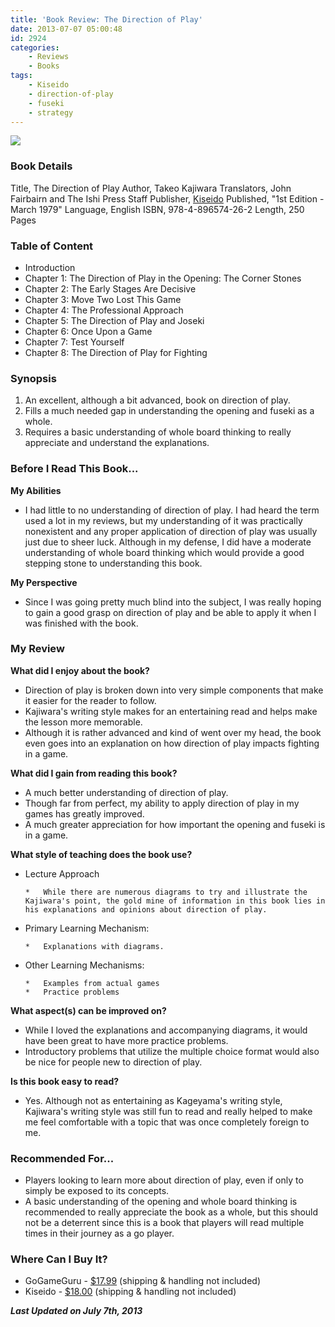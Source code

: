 ```yaml
---
title: 'Book Review: The Direction of Play'
date: 2013-07-07 05:00:48
id: 2924
categories:
	- Reviews
	- Books
tags:
	- Kiseido
	- direction-of-play
	- fuseki
	- strategy
---
```


![](/images/2013/07/directionofplaycover.jpg)

### Book Details

Title, The Direction of Play
Author, Takeo Kajiwara
Translators, John Fairbairn and The Ishi Press Staff
Publisher, [Kiseido](http://www.kiseido.com "Kiseido Home Page")
Published, "1st Edition - March 1979"
Language, English
ISBN, 978-4-896574-26-2
Length, 250 Pages

### Table of Content

*   Introduction
*   Chapter 1: The Direction of Play in the Opening: The Corner Stones
*   Chapter 2: The Early Stages Are Decisive
*   Chapter 3: Move Two Lost This Game
*   Chapter 4: The Professional Approach
*   Chapter 5: The Direction of Play and Joseki
*   Chapter 6: Once Upon a Game
*   Chapter 7: Test Yourself
*   Chapter 8: The Direction of Play for Fighting


### Synopsis

1.  An excellent, although a bit advanced, book on direction of play.
2.  Fills a much needed gap in understanding the opening and fuseki as a whole.
3.  Requires a basic understanding of whole board thinking to really appreciate and understand the explanations.

<!--more-->

### Before I Read This Book...

**My Abilities**

*   I had little to no understanding of direction of play. I had heard the term used a lot in my reviews, but my understanding of it was practically nonexistent and any proper application of direction of play was usually just due to sheer luck. Although in my defense, I did have a moderate understanding of whole board thinking which would provide a good stepping stone to understanding this book.

**My Perspective**

*   Since I was going pretty much blind into the subject, I was really hoping to gain a good grasp on direction of play and be able to apply it when I was finished with the book.

### My Review

**What did I enjoy about the book?**

*   Direction of play is broken down into very simple components that make it easier for the reader to follow.
*   Kajiwara's writing style makes for an entertaining read and helps make the lesson more memorable.
*   Although it is rather advanced and kind of went over my head, the book even goes into an explanation on how direction of play impacts fighting in a game.

**What did I gain from reading this book?**

*   A much better understanding of direction of play.
*   Though far from perfect, my ability to apply direction of play in my games has greatly improved.
*   A much greater appreciation for how important the opening and fuseki is in a game.

**What style of teaching does the book use?**

*   Lecture Approach

		*   While there are numerous diagrams to try and illustrate the Kajiwara's point, the gold mine of information in this book lies in his explanations and opinions about direction of play.

*   Primary Learning Mechanism:

		*   Explanations with diagrams.

*   Other Learning Mechanisms:

		*   Examples from actual games
		*   Practice problems

**What aspect(s) can be improved on?**

*   While I loved the explanations and accompanying diagrams, it would have been great to have more practice problems.
*   Introductory problems that utilize the multiple choice format would also be nice for people new to direction of play.

**Is this book easy to read?**

*   Yes. Although not as entertaining as Kageyama's writing style, Kajiwara's writing style was still fun to read and really helped to make me feel comfortable with a topic that was once completely foreign to me.

### Recommended For...

*   Players looking to learn more about direction of play, even if only to simply be exposed to its concepts.
*   A basic understanding of the opening and whole board thinking is recommended to really appreciate the book as a whole, but this should not be a deterrent since this is a book that players will read multiple times in their journey as a go player.

### Where Can I Buy It?

*   GoGameGuru - [$17.99](http://shop.gogameguru.com/the-direction-of-play/?acc=e4da3b7fbbce2345d7772b0674a318d5 "Go Game Guru Purchase Link") (shipping &amp; handling not included)
*   Kiseido - [$18.00](http://www.kiseido.com/go_books.htm) (shipping &amp; handling not included)

_**Last Updated on July 7th, 2013**_
